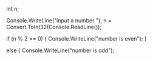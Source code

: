 int n;

Console.WriteLine("input a number ");
n = Convert.ToInt32(Console.ReadLine());

if (n % 2 == 0)
{
    Console.WriteLine("number is even");
}

else
{
    Console.WriteLine("number is odd");
